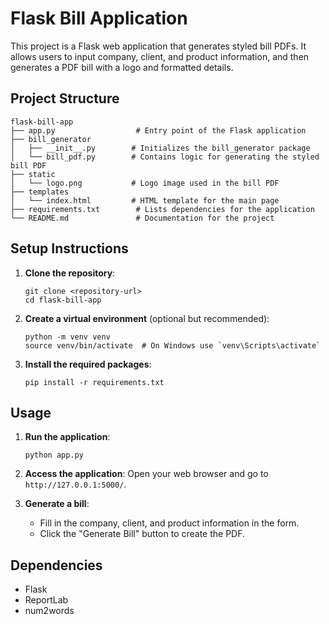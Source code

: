 # Flask Bill Application

This project is a Flask web application that generates styled bill PDFs. It allows users to input company, client, and product information, and then generates a PDF bill with a logo and formatted details.

## Project Structure

```
flask-bill-app
├── app.py                  # Entry point of the Flask application
├── bill_generator
│   ├── __init__.py        # Initializes the bill_generator package
│   └── bill_pdf.py        # Contains logic for generating the styled bill PDF
├── static
│   └── logo.png           # Logo image used in the bill PDF
├── templates
│   └── index.html         # HTML template for the main page
├── requirements.txt        # Lists dependencies for the application
└── README.md               # Documentation for the project
```

## Setup Instructions

1. **Clone the repository**:
   ```
   git clone <repository-url>
   cd flask-bill-app
   ```

2. **Create a virtual environment** (optional but recommended):
   ```
   python -m venv venv
   source venv/bin/activate  # On Windows use `venv\Scripts\activate`
   ```

3. **Install the required packages**:
   ```
   pip install -r requirements.txt
   ```

## Usage

1. **Run the application**:
   ```
   python app.py
   ```

2. **Access the application**:
   Open your web browser and go to `http://127.0.0.1:5000/`.

3. **Generate a bill**:
   - Fill in the company, client, and product information in the form.
   - Click the "Generate Bill" button to create the PDF.

## Dependencies

- Flask
- ReportLab
- num2words

